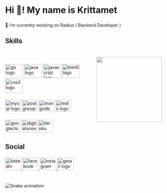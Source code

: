 <h1 align="left">Hi 👋! My name is Krittamet</h1>

###

<p align="left">🔭 I’m currently working on Radius ( Backend Developer )</p>

###

<h2 align="left">Skills</h2>

###

<br clear="both">

<img align="right" height="210" src="https://kellyfoulk.herokuapp.com/static/me_coding.gif"  />

###

<div align="left">
  <img src="https://cdn.jsdelivr.net/gh/devicons/devicon/icons/go/go-original.svg" height="45" width="57" alt="go logo"  />
  <img src="https://cdn.jsdelivr.net/gh/devicons/devicon/icons/java/java-original.svg" height="45" width="57" alt="java logo"  />
  <img src="https://cdn.jsdelivr.net/gh/devicons/devicon/icons/javascript/javascript-original.svg" height="45" width="57" alt="javascript logo"  />
  <img src="https://cdn.jsdelivr.net/gh/devicons/devicon/icons/html5/html5-original.svg" height="45" width="57" alt="html5 logo"  />
  <img src="https://cdn.jsdelivr.net/gh/devicons/devicon/icons/css3/css3-original.svg" height="45" width="57" alt="css3 logo"  />
</div>

###

<div align="left">
  <img src="https://cdn.jsdelivr.net/gh/devicons/devicon/icons/mysql/mysql-original.svg" height="38" width="50" alt="mysql logo"  />
  <img src="https://cdn.jsdelivr.net/gh/devicons/devicon/icons/postgresql/postgresql-original.svg" height="38" width="50" alt="postgresql logo"  />
  <img src="https://cdn.jsdelivr.net/gh/devicons/devicon/icons/mongodb/mongodb-original.svg" height="38" width="50" alt="mongodb logo"  />
  <img src="https://cdn.jsdelivr.net/gh/devicons/devicon/icons/redis/redis-original.svg" height="38" width="50" alt="redis logo"  />
</div>

###

<div align="left">
  <img src="https://cdn.jsdelivr.net/gh/devicons/devicon/icons/googlecloud/googlecloud-original.svg" height="41" width="49" alt="googlecloud logo"  />
  <img src="https://cdn.jsdelivr.net/gh/devicons/devicon/icons/digitalocean/digitalocean-original.svg" height="41" width="49" alt="digitalocean logo"  />
  <img src="https://cdn.jsdelivr.net/gh/devicons/devicon/icons/heroku/heroku-original.svg" height="41" width="49" alt="heroku logo"  />
</div>

###

<h2 align="left">Social</h2>

###

<div align="left">
  <a href="https://www.linkedin.com/in/krittamet-wongsakornpiriya-843752206/" target="_blank">
    <img src="https://raw.githubusercontent.com/maurodesouza/profile-readme-generator/master/src/assets/icons/social/linkedin/default.svg" width="52" height="40" alt="linkedin logo"  />
  </a>
  <a href="https://www.facebook.com/krittamet.wo/" target="_blank">
    <img src="https://raw.githubusercontent.com/maurodesouza/profile-readme-generator/master/src/assets/icons/social/facebook/default.svg" width="52" height="40" alt="facebook logo"  />
  </a>
  <a href="https://www.instagram.com/kmet.k/" target="_blank">
    <img src="https://raw.githubusercontent.com/maurodesouza/profile-readme-generator/master/src/assets/icons/social/instagram/default.svg" width="52" height="40" alt="instagram logo"  />
  </a>
  <a href="kritmet.w@gmail.com" target="_blank">
    <img src="https://raw.githubusercontent.com/maurodesouza/profile-readme-generator/master/src/assets/icons/social/gmail/default.svg" width="52" height="40" alt="gmail logo"  />
  </a>
</div>

###

<br clear="both">

<img src="https://raw.githubusercontent.com/kritmet/kritmet/blob/output/snake.svg" alt="Snake animation" />

###